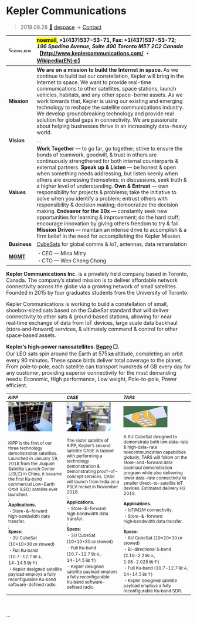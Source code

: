 # Kepler Communications
> 2019.08.28 [🚀](../index/index.md) [despace](index.md) → [Contact](contact.md)

|[![](f/con/k/kepler_comms_logo1_thumb.jpg)](f/con/k/kepler_comms_logo1.png)|<mark>noemail</mark>, +1(437)537-53-71, Fax: +1(437)537-53-72;<br> *196 Spadina Avenue, Suite 400 Toronto M5T 2C2 Canada*<br> 【<http://www.keplercommunications.com/> ・ [Wikipedia(EN) ⎆](https://en.wikipedia.org/wiki/Kepler_Communications)】|
|:--|:--|
|**Mission**|**We are on a mission to build the Internet in space.** As we continue to build out our constellation, Kepler will bring in the Internet to space. We want to provide real-time communications to other satellites, space stations, launch vehicles, habitats, and any other space-borne assets. As we work towards that, Kepler is using our existing and emerging technology to reshape the satellite communications industry. We develop groundbreaking technology and provide real solution for global gaps in connectivity. We are passionate about helping businesses thrive in an increasingly data-heavy world.|
|**Vision**|…|
|**Values**|**Work Together** — to go far, go together; strive to ensure the bonds of teamwork, goodwill, & trust in others are continuously strengthened for both internal counterparts & external partners. **Speak up & Listen** — be honest & open when something needs addressing, but listen keenly when others are expressing themselves; in discussions, seek truth & a higher level of understanding. **Own & Entrust** — own responsibility for projects & problems; take the initiative to solve when you identify a problem; entrust others with responsibility & decision making; democratize the decision making. **Endeavor for the 10x** — constantly seek new opportunities for learning & improvement; do the hard stuff; encourage innovation by giving others freedom to try & fail. **Mission Driven** — maintain an intense drive to accomplish & a firm belief in the need for accomplishing the Kepler Mission.|
|**Business**|[CubeSats](sc.md) for global comms & IoT, antennas, data retranslation|
|**[MGMT](mgmt.md)**|・CEO — Mina Mitry<br> ・CTO — Wen Cheng Chong|

**Kepler Communications Inc.** is a privately held company based in Toronto, Canada. The company’s stated mission is to deliver affordable network connectivity across the globe via a growing network of small satellites. Founded in 2015 by four graduates students from the University of Toronto.

Kepler Communications is working to build a constellation of small, shoebox‑sized sats based on the CubeSat standard that will deliver connectivity to other sats & ground‑based stations, allowing for near real‑time exchange of data from IoT devices, large scale data backhaul (store‑and‑forward) services, & ultimately command & control for other space‑based assets.

**Kepler’s high‑power nanosatellites. [Видео](f/con/k/kepler_comms_video1.mp4) ❐.**  
Our LEO sats spin around the Earth at 575 ㎞ altitude, completing an orbit every 90 minutes. These space birds deliver total coverage to the planet. From pole‑to‑pole, each satellite can transport hundreds of GB every day for any customer, providing superior connectivity for the most demanding needs: Economic, High performance, Low weight, Pole-to-pole, Power efficient.

<small>

|*KIPP*|*CASE*|*TARS*|
|:--|:--|:--|
|[![](f/con/k/kepler_comms_pic1_thumb.jpg)](f/con/k/kepler_comms_pic1.jpg)|[![](f/con/k/kepler_comms_pic2_thumb.jpg)](f/con/k/kepler_comms_pic2.jpg)|[![](f/con/k/kepler_comms_pic3_thumb.jpg)](f/con/k/kepler_comms_pic3.png)|
|KIPP is the first of our three technology demonstration satellites. Launched in January 19, 2018 from the Jiuquan Satellite Launch Center (JSLC) in China, it became the first Ku‑band commercial Low-Earth Orbit (LEO) satellite ever launched.<br>;<br> **Applications.**<br> ・Store-&-forward high‑bandwidth data transfer.<br>;<br> **Specs:**<br> ・3U CubeSat (10×10×30 ㎝ stowed)<br> ・Full Ku‑band (10.7 ‑ 12.7 ㎓ ↓, 14 ‑ 14.5 ㎓ ↑)<br> ・Kepler designed satellite payload employs a fully reconfigurable Ku‑band software-defined radio.|The sister satellite of KIPP, Kepler’s second satellite CASE is tasked with performing a technology demonstration & demonstrating proof-of-concept services. CASE will launch from India on a PSLV rocket in November 2018.<br>;<br> **Applications.**<br> ・Store-&-forward high‑bandwidth data transfer.<br>;<br> **Specs:**<br> ・3U CubeSat (10×10×30 ㎝ stowed)<br> ・Full Ku‑band (10.7 ‑ 12.7 ㎓ ↓, 14 ‑ 14.5 ㎓ ↑)<br> ・Kepler designed satellite payload employs a fully reconfigurable Ku‑band software-defined radio.|A 6U CubeSat designed to demonstrate both low‑data-rate & high‑data-rate telecommunication capabilities globally, TARS will follow on the store-and-forward data backhaul demonstration program while also delivering lower data-rate connectivity to smaller direct-to-satellite IoT devices. Estimated delivery H2 2019.<br>;<br> **Applications.**<br> ・IoT/M2M connectivity.<br> ・Store-&-forward high‑bandwidth data transfer.<br>;<br> **Specs:**<br> ・6U CubeSat (10×20×30 ㎝ stowed)<br> ・Bi-directional S‑band (2.16 ‑ 2.2 ㎓ ↓, 1.98 ‑ 2.025 ㎓ ↑)<br> ・Full Ku‑band (10.7 ‑ 12.7 ㎓ ↓, 14 ‑ 14.5 ㎓ ↑)<br> ・Kepler designed satellite payload employs a fully reconfigurable Ku‑band SDR.|

</small>

<p style="page-break-after:always"> </p>

…
